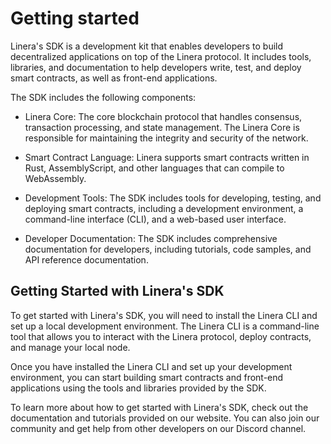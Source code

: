 # Getting started

Linera's SDK is a development kit that enables developers to build decentralized applications on top of the Linera protocol. It includes tools, libraries, and documentation to help developers write, test, and deploy smart contracts, as well as front-end applications.

The SDK includes the following components:

* Linera Core: The core blockchain protocol that handles consensus, transaction processing, and state management. The Linera Core is responsible for maintaining the integrity and security of the network.

* Smart Contract Language: Linera supports smart contracts written in Rust, AssemblyScript, and other languages that can compile to WebAssembly.

* Development Tools: The SDK includes tools for developing, testing, and deploying smart contracts, including a development environment, a command-line interface (CLI), and a web-based user interface.

* Developer Documentation: The SDK includes comprehensive documentation for developers, including tutorials, code samples, and API reference documentation.

## Getting Started with Linera's SDK

To get started with Linera's SDK, you will need to install the Linera CLI and set up a local development environment. The Linera CLI is a command-line tool that allows you to interact with the Linera protocol, deploy contracts, and manage your local node.

Once you have installed the Linera CLI and set up your development environment, you can start building smart contracts and front-end applications using the tools and libraries provided by the SDK.

To learn more about how to get started with Linera's SDK, check out the documentation and tutorials provided on our website. You can also join our community and get help from other developers on our Discord channel.
